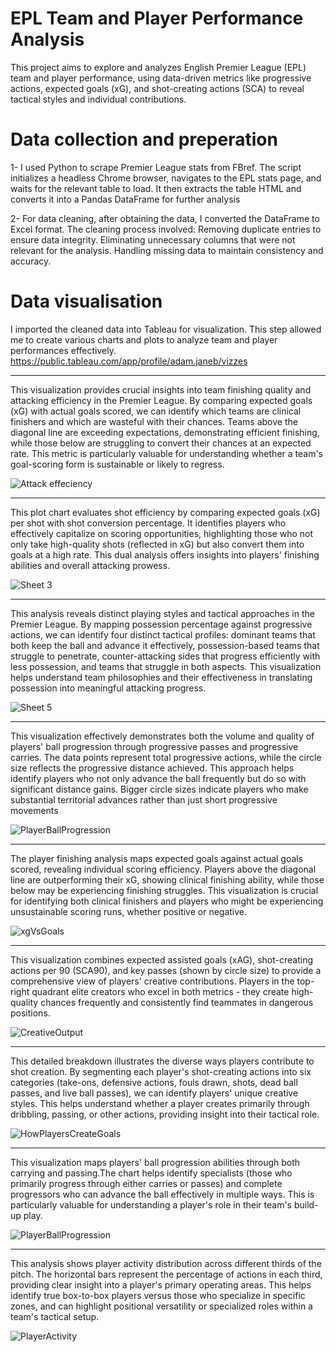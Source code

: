 # EPL Team and Player Performance Analysis
This project aims to explore and analyzes English Premier League (EPL) team and player performance, using data-driven metrics like progressive actions, expected goals (xG), and shot-creating actions (SCA) to reveal tactical styles and individual contributions.

# Data collection and preperation
1- I used Python to scrape Premier League stats from FBref. The script initializes a headless Chrome browser, navigates to the EPL stats page, and waits for the relevant table to load. It then extracts the table HTML and converts it into a Pandas DataFrame for further analysis

2- For data cleaning, after obtaining the data, I converted the DataFrame to Excel format. The cleaning process involved:
Removing duplicate entries to ensure data integrity.
Eliminating unnecessary columns that were not relevant for the analysis.
Handling missing data to maintain consistency and accuracy.

# Data visualisation
I imported the cleaned data into Tableau for visualization. This step allowed me to create various charts and plots to analyze team and player performances effectively.
https://public.tableau.com/app/profile/adam.janeb/vizzes
***


This visualization provides crucial insights into team finishing quality and attacking efficiency in the Premier League. By comparing expected goals (xG) with actual goals scored, we can identify which teams are clinical finishers and which are wasteful with their chances. Teams above the diagonal line are exceeding expectations, demonstrating efficient finishing, while those below are struggling to convert their chances at an expected rate. This metric is particularly valuable for understanding whether a team's goal-scoring form is sustainable or likely to regress.

![Attack effeciency](https://github.com/user-attachments/assets/1a37b548-12c4-4f6d-b50d-f4dcbe1c458a)
***

This plot chart evaluates shot efficiency by comparing expected goals (xG) per shot with shot conversion percentage. It identifies players who effectively capitalize on scoring opportunities, highlighting those who not only take high-quality shots (reflected in xG) but also convert them into goals at a high rate. This dual analysis offers insights into players' finishing abilities and overall attacking prowess.

![Sheet 3](https://github.com/user-attachments/assets/61108a18-ee66-4a9f-a692-e24bf8f3e75c)

***

This analysis reveals distinct playing styles and tactical approaches in the Premier League. By mapping possession percentage against progressive actions, we can identify four distinct tactical profiles: dominant teams that both keep the ball and advance it effectively, possession-based teams that struggle to penetrate, counter-attacking sides that progress efficiently with less possession, and teams that struggle in both aspects. This visualization helps understand team philosophies and their effectiveness in translating possession into meaningful attacking progress.

![Sheet 5](https://github.com/user-attachments/assets/06849823-772c-4f24-a041-0b31d0dc194d)

***

This visualization effectively demonstrates both the volume and quality of players' ball progression through progressive passes and progressive carries. The data points represent total progressive actions, while the circle size reflects the progressive distance achieved. This approach helps identify players who not only advance the ball frequently but do so with significant distance gains. Bigger circle sizes indicate players who make substantial territorial advances rather than just short progressive movements

![PlayerBallProgression](https://github.com/user-attachments/assets/db3c0cb0-584d-4283-83ef-9116df14e452)

***

The player finishing analysis maps expected goals against actual goals scored, revealing individual scoring efficiency. Players above the diagonal line are outperforming their xG, showing clinical finishing ability, while those below may be experiencing finishing struggles. This visualization is crucial for identifying both clinical finishers and players who might be experiencing unsustainable scoring runs, whether positive or negative.

![xgVsGoals](https://github.com/user-attachments/assets/1309f48e-afb0-4cf2-91fc-facb42076f1d)

***

This visualization combines expected assisted goals (xAG), shot-creating actions per 90 (SCA90), and key passes (shown by circle size) to provide a comprehensive view of players' creative contributions. Players in the top-right quadrant elite creators who excel in both metrics - they create high-quality chances frequently and consistently find teammates in dangerous positions.

![CreativeOutput](https://github.com/user-attachments/assets/07f07ff5-a540-4d48-84d7-c396902df67e)

***

This detailed breakdown illustrates the diverse ways players contribute to shot creation. By segmenting each player's shot-creating actions into six categories (take-ons, defensive actions, fouls drawn, shots, dead ball passes, and live ball passes), we can identify players' unique creative styles. This helps understand whether a player creates primarily through dribbling, passing, or other actions, providing insight into their tactical role.

![HowPlayersCreateGoals](https://github.com/user-attachments/assets/e161f98c-41ef-4458-a200-9385588beb2c)

***

This visualization maps players' ball progression abilities through both carrying and passing.The chart helps identify specialists (those who primarily progress through either carries or passes) and complete progressors who can advance the ball effectively in multiple ways. This is particularly valuable for understanding a player's role in their team's build-up play.

![PlayerBallProgression](https://github.com/user-attachments/assets/e9d4231a-d254-4fba-a20b-0149ea9f5405)

***

This analysis shows player activity distribution across different thirds of the pitch. The horizontal bars represent the percentage of actions in each third, providing clear insight into a player's primary operating areas. This helps identify true box-to-box players versus those who specialize in specific zones, and can highlight positional versatility or specialized roles within a team's tactical setup.

![PlayerActivity](https://github.com/user-attachments/assets/634acfde-2223-44a6-bbe7-25b7b68ace30)












